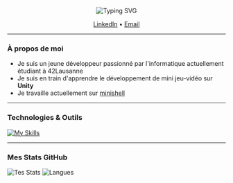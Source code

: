 <p align="center">
  <img src="https://readme-typing-svg.demolab.com?font=Fira+Code&weight=500&size=23&pause=1000&color=7F00FF&center=true&vCenter=true&width=500&lines=Salut%2C+Bienvenue+sur+mon+profil+!+%F0%9F%91%8B" alt="Typing SVG" />
</p>

<p align="center">
  <a href="https://www.linkedin.com/in/alessio-piscopo-087433172/">LinkedIn</a> •
  <a href="mailto:alessiopiscopo0@outlook.com">Email</a>
</p>

---

###  À propos de moi

-  Je suis un jeune développeur passionné par l'informatique actuellement étudiant à 42Lausanne
-  Je suis en train d'apprendre le développement de mini jeu-vidéo sur **Unity**
-  Je travaille actuellement sur <a href="https://github.com/daniel149afonso/minishell">minishell</a>

---

### Technologies & Outils

[![My Skills](https://skillicons.dev/icons?i=arduino,html,js,css,bash,c,cpp,git,github,vscode,sketchup,linux,mint,flutter&perline=7)](https://skillicons.dev)

---

### Mes Stats GitHub

![Tes Stats](https://github-readme-stats.vercel.app/api?username=Bullestico42&show_icons=true&theme=tokyonight)
![Langues](https://github-readme-stats.vercel.app/api/top-langs/?username=Bullestico42&layout=compact&theme=tokyonight)
